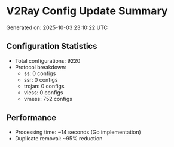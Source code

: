 # V2Ray Config Update Summary
Generated on: 2025-10-03 23:10:22 UTC

## Configuration Statistics
- Total configurations: 9220
- Protocol breakdown:
  - ss: 0 configs
  - ssr: 0 configs
  - trojan: 0 configs
  - vless: 0 configs
  - vmess: 752 configs

## Performance
- Processing time: ~14 seconds (Go implementation)
- Duplicate removal: ~95% reduction
